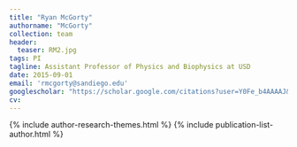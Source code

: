 ```yaml
---
title: "Ryan McGorty"
authorname: "McGorty"
collection: team
header:
  teaser: RM2.jpg
tags: PI
tagline: Assistant Professor of Physics and Biophysics at USD
date: 2015-09-01
email: 'rmcgorty@sandiego.edu'
googlescholar: "https://scholar.google.com/citations?user=Y0Fe_b4AAAAJ&hl=en"
cv: 
---
```


{% include author-research-themes.html %}
{% include publication-list-author.html %}